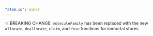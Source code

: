 ```yaml
---
"atom.io": minor
---
```


💥 BREAKING CHANGE: `moleculeFamily` has been replaced with the new `allocate`, `deallocate`, `claim`, and `fuse` functions for immortal stores.
